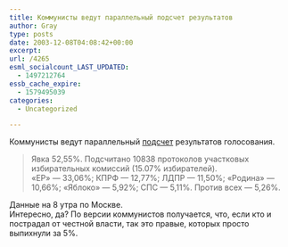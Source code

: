 ```yaml
---
title: Коммунисты ведут параллельный подсчет результатов
author: Gray
type: posts
date: 2003-12-08T04:08:42+00:00
excerpt:
url: /4265
esml_socialcount_LAST_UPDATED:
  - 1497212764
essb_cache_expire:
  - 1579495039
categories:
  - Uncategorized

---
```








Коммунисты ведут параллельный <a href="http://www.kprf.ru/389778" target="_blank">подсчет</a> результатов голосования. 

> Явка 52,55%. Подсчитано 10838 протоколов участковых избирательных комиссий (15.07% избирателей).  
> &#171;ЕР&#187; &#8212; 33,06%; КПРФ &#8212; 12,77%; ЛДПР &#8212; 11,50%; &#171;Родина&#187; &#8212; 10,66%; &#171;Яблоко&#187; &#8212; 5,92%; СПС &#8212; 5,11%. Против всех &#8212; 5,26%.

Данные на 8 утра по Москве.  
Интересно, да? По версии коммунистов получается, что, если кто и пострадал от честной власти, так это правые, которых просто выпихнули за 5%.